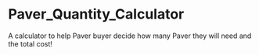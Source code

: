# Paver_Quantity_Calculator
 A calculator to help Paver buyer decide how many Paver they will need and the total cost!

